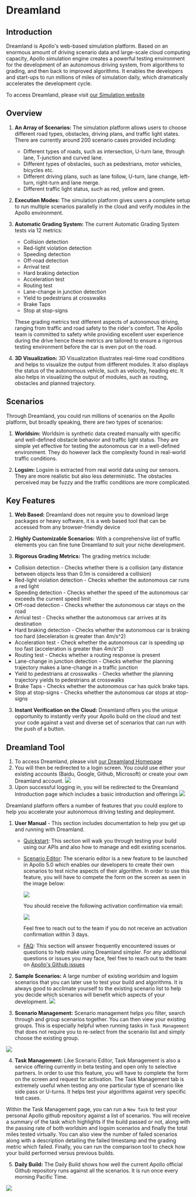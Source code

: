 # Dreamland

## Introduction
Dreamland is Apollo's web-based simulation platform. Based on an enormous amount of driving scenario data and large-scale cloud computing capacity, Apollo simulation engine creates a powerful testing environment for the development of an autonomous driving system, from algorithms to grading, and then back to improved algorithms. It enables the developers and start-ups to run millions of miles of simulation daily, which dramatically accelerates the development cycle.

To access Dreamland, please visit [our Simulation website](http://apollo.auto/platform/simulation.html)

## Overview

1. **An Array of Scenarios:**
The simulation platform allows users to choose different road types, obstacles, driving plans, and traffic light states. There are currently around 200 scenario cases provided including:
    - Different types of roads, such as intersection, U-turn lane, through lane, T-junction and curved lane.
    - Different types of obstacles, such as pedestrians, motor vehicles, bicycles etc.
    - Different driving plans, such as lane follow, U-turn, lane change, left-turn, right-turn and lane merge.
    - Different traffic light status, such as red, yellow and green.


2. **Execution Modes:**
The simulation platform gives users a complete setup to run multiple scenarios parallelly in the cloud and verify modules in the Apollo environment.

3. **Automatic Grading System:**
The current Automatic Grading System tests via 12 metrics:
    - Collision detection
    - Red-light violation detection
    - Speeding detection
    - Off-road detection
    - Arrival test
    - Hard braking detection
    - Acceleration test
    - Routing test
    - Lane-change in junction detection
    - Yield to pedestrians at crosswalks
    - Brake Taps
    - Stop at stop-signs

    These grading metrics test different aspects of autonomous driving, ranging from traffic and road safety to the rider's comfort. The Apollo team is committed to safety while providing excellent user experience during the drive hence these metrics are tailored to ensure a rigorous testing environment before the car is even put on the road.

4. **3D Visualization:**
3D Visualization illustrates real-time road conditions and helps to visualize the output from different modules. It also displays the status of the autonomous vehicle, such as velocity, heading etc. It also helps in visualizing the output of modules, such as routing, obstacles and planned trajectory.


## Scenarios
Through Dreamland, you could run millions of scenarios on the Apollo platform, but broadly speaking, there are two types of scenarios:

1. **Worldsim:**
Worldsim is synthetic data created manually with specific and well-defined obstacle behavior and traffic light status. They are simple yet effective for testing the autonomous car in a well-defined environment. They do however lack the complexity found in real-world traffic conditions.

2. **Logsim:**
Logsim is extracted from real world data using our sensors. They are more realistic but also less deterministic. The obstacles perceived may be fuzzy and the traffic conditions are more complicated.

## Key Features

1. **Web Based:** Dreamland does not require you to download large packages or heavy software, it is a web based tool that can be accessed from any browser-friendly device
2. **Highly Customizable Scenarios:** With a comprehensive list of traffic elements you can fine tune Dreamland to suit your niche development.

3. **Rigorous Grading Metrics:** The grading metrics include:
- Collision detection - Checks whether there is a collision (any distance between objects less than 0.1m is considered a collision)
- Red-light violation detection - Checks whether the autonomous car runs a red light
- Speeding detection - Checks whether the speed of the autonomous car exceeds the current speed limit
- Off-road detection - Checks whether the autonomous car stays on the road
- Arrival test - Checks whether the autonomous car arrives at its destination
- Hard braking detection - Checks whether the autonomous car is braking too hard (deceleration is greater than 4m/s^2)
- Acceleration test - Check whether the autonomous car is speeding up too fast (acceleration is greater than 4m/s^2)
- Routing test - Checks whether a routing response is present
- Lane-change in junction detection - Checks whether the planning trajectory makes a lane-change in a traffic junction
- Yield to pedestrians at crosswalks - Checks whether the planning trajectory yields to pedestrians at crosswalks
- Brake Taps - Checks whether the autonomous car has quick brake taps.
- Stop at stop-signs - Checks whether the autonomous car stops at stop-signs

3. **Instant Verification on the Cloud:** Dreamland offers you the unique opportunity to instantly verify your Apollo build on the cloud and test your code against a vast and diverse set of scenarios that can run with the push of a button.

## Dreamland Tool

1. To access Dreamland, please visit [our Dreamland Homepage](https://azure.apollo.auto/)
2. You will then be redirected to a login screen. You could use either your existing accounts (Baidu, Google, Github, Microsoft) or create your own Dreamland account.
![](images/Dreamland_login.png)
3. Upon successful logging in, you will be redirected to the Dreamland Introduction page which includes a basic introduction and offerings
![](images/Dreamland_home.png)

Dreamland platform offers a number of features that you could explore to help you accelerate your autonomous driving testing and deployment.
1. **User Manual** - This section includes documentation to help you get up and running with Dreamland.
    - [Quickstart](https://azure.apollo.auto/user-manual/quick-start): This section will walk you through testing your build using our APIs and also how to manage and edit existing scenarios.
    - [Scenario Editor](): The scenario editor is a new feature to be launched in Apollo 5.0 which enables our developers to create their own scenarios to test niche aspects of their algorithm. In order to use this feature, you will have to compete the form on the screen as seen in the image below:

        ![](images/form.png)

        You should receive the following activation confirmation via email:

        ![](images/email.png)

        Feel free to reach out to the team if you do not receive an activation confirmation within 3 days.

    - [FAQ](https://azure.apollo.auto/user-manual/faq):
    This section will answer frequently encountered issues or questions to help make using Dreamland simpler. For any additional questions or issues you may face, feel free to reach out to the team on [Apollo's Github issues](https://github.com/ApolloAuto/apollo/issues)

2. **Sample Scenarios:** A large number of existing worldsim and logsim scenarios that you can later use to test your build and algorithms. It is always good to acclimate yourself to the existing scenario list to help you decide which scenarios will benefit which aspects of your development.
![](images/Dreamland_sample.png)

3. **Scenario Management:** Scenario management helps you filter, search through and group scenarios together. You can then view your existing groups. This is especially helpful when running tasks in `Task Management` that does not require you to re-select from the scenario list and simply choose the existing group.

![](images/Dreamland_sm.png)

4. **Task Management:** Like Scenario Editor, Task Management is also a service offering currently in beta testing and open only to selective partners. In order to use this feature, you will have to complete the form on the screen and request for activation.
The Task Management tab is extremely useful when testing any one particular type of scenario like side pass or U-turns. It helps test your algorithms against very specific test cases.

Within the Task Management page, you can run a `New Task` to test your personal Apollo github repository against a list of scenarios. You will receive a summary of the task which highlights if the build passed or not, along with the passing rate of both worldsim and logsim scenarios and finally the total miles tested virtually. You can also view the number of failed scenarios along with a description detailing the failed timestamp and the grading metric which failed. Finally, you can run the comparison tool to check how your build performed versus previous builds.

5. **Daily Build:** The Daily Build shows how well the current Apollo official Github repository runs against all the scenarios. It is run once every morning Pacific Time.

![](images/Dreamland_build_1.png)


